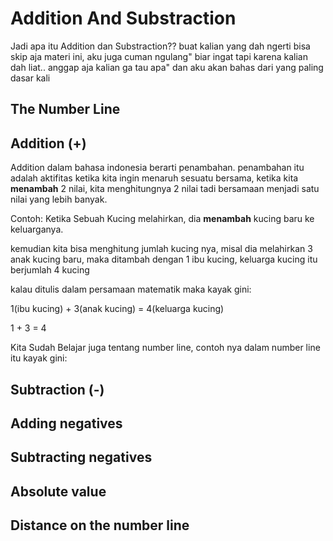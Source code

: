 # Addition And Substraction

Jadi apa itu Addition dan Substraction?? buat kalian yang dah ngerti bisa skip aja materi ini, aku juga cuman ngulang" biar ingat 
tapi karena kalian dah liat.. anggap aja kalian ga tau apa" dan aku akan bahas dari yang paling dasar kali 

## The Number Line 


## Addition (+)
Addition dalam bahasa indonesia berarti penambahan. penambahan itu adalah aktifitas ketika kita ingin menaruh sesuatu bersama, ketika kita **menambah** 2 nilai, kita menghitungnya 2 nilai tadi bersamaan menjadi satu nilai yang lebih banyak. 

Contoh: 
Ketika Sebuah Kucing melahirkan, dia **menambah** kucing baru ke keluarganya. 

kemudian kita bisa menghitung jumlah kucing nya, misal dia melahirkan 3 anak kucing baru, maka ditambah dengan 1 ibu kucing, keluarga kucing itu berjumlah 4 kucing

kalau ditulis dalam persamaan matematik maka kayak gini:

1(ibu kucing) + 3(anak kucing) = 4(keluarga kucing)

1 + 3 = 4

Kita Sudah Belajar juga tentang number line, contoh nya dalam number line itu kayak gini:

## Subtraction (-) 

## Adding negatives 

## Subtracting negatives 

## Absolute value 

## Distance on the number line 
